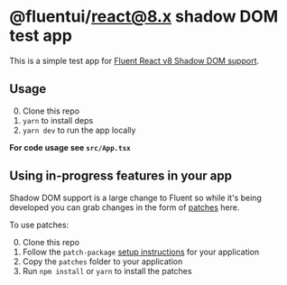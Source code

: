 # @fluentui/react@8.x shadow DOM test app

This is a simple test app for [Fluent React v8 Shadow DOM support](https://github.com/microsoft/fluentui/issues/28058).

## Usage

0. Clone this repo
1. `yarn` to install deps
2. `yarn dev` to run the app locally

**For code usage see `src/App.tsx`**

## Using in-progress features in your app

Shadow DOM support is a large change to Fluent so while it's being developed you can grab changes in the form of [patches](https://github.com/ds300/patch-package) here.

To use patches:

0. Clone this repo
1. Follow the `patch-package` [setup instructions](https://github.com/ds300/patch-package#set-up) for your application
2. Copy the `patches` folder to your application
3. Run `npm install` or `yarn` to install the patches

